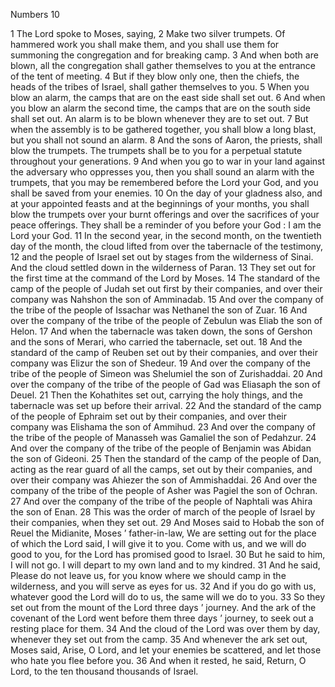 Numbers 10

1	The Lord spoke to Moses, saying,
2	Make two silver trumpets. Of hammered work you shall make them, and you shall use them for summoning the congregation and for breaking camp.
3	And when both are blown, all the congregation shall gather themselves to you at the entrance of the tent of meeting.
4	But if they blow only one, then the chiefs, the heads of the tribes of Israel, shall gather themselves to you.
5	When you blow an alarm, the camps that are on the east side shall set out.
6	And when you blow an alarm the second time, the camps that are on the south side shall set out. An alarm is to be blown whenever they are to set out.
7	But when the assembly is to be gathered together, you shall blow a long blast, but you shall not sound an alarm.
8	And the sons of Aaron, the priests, shall blow the trumpets. The trumpets shall be to you for a perpetual statute throughout your generations.
9	And when you go to war in your land against the adversary who oppresses you, then you shall sound an alarm with the trumpets, that you may be remembered before the Lord your God, and you shall be saved from your enemies.
10	On the day of your gladness also, and at your appointed feasts and at the beginnings of your months, you shall blow the trumpets over your burnt offerings and over the sacrifices of your peace offerings. They shall be a reminder of you before your God : I am the Lord your God.
11	In the second year, in the second month, on the twentieth day of the month, the cloud lifted from over the tabernacle of the testimony,
12	and the people of Israel set out by stages from the wilderness of Sinai. And the cloud settled down in the wilderness of Paran.
13	They set out for the first time at the command of the Lord by Moses.
14	The standard of the camp of the people of Judah set out first by their companies, and over their company was Nahshon the son of Amminadab.
15	And over the company of the tribe of the people of Issachar was Nethanel the son of Zuar.
16	And over the company of the tribe of the people of Zebulun was Eliab the son of Helon.
17	And when the tabernacle was taken down, the sons of Gershon and the sons of Merari, who carried the tabernacle, set out.
18	And the standard of the camp of Reuben set out by their companies, and over their company was Elizur the son of Shedeur.
19	And over the company of the tribe of the people of Simeon was Shelumiel the son of Zurishaddai.
20	And over the company of the tribe of the people of Gad was Eliasaph the son of Deuel.
21	Then the Kohathites set out, carrying the holy things, and the tabernacle was set up before their arrival.
22	And the standard of the camp of the people of Ephraim set out by their companies, and over their company was Elishama the son of Ammihud.
23	And over the company of the tribe of the people of Manasseh was Gamaliel the son of Pedahzur.
24	And over the company of the tribe of the people of Benjamin was Abidan the son of Gideoni.
25	Then the standard of the camp of the people of Dan, acting as the rear guard of all the camps, set out by their companies, and over their company was Ahiezer the son of Ammishaddai.
26	And over the company of the tribe of the people of Asher was Pagiel the son of Ochran.
27	And over the company of the tribe of the people of Naphtali was Ahira the son of Enan.
28	This was the order of march of the people of Israel by their companies, when they set out.
29	And Moses said to Hobab the son of Reuel the Midianite, Moses ’ father-in-law, We are setting out for the place of which the Lord said, I will give it to you. Come with us, and we will do good to you, for the Lord has promised good to Israel.
30	But he said to him, I will not go. I will depart to my own land and to my kindred.
31	And he said, Please do not leave us, for you know where we should camp in the wilderness, and you will serve as eyes for us.
32	And if you do go with us, whatever good the Lord will do to us, the same will we do to you.
33	So they set out from the mount of the Lord three days ’ journey. And the ark of the covenant of the Lord went before them three days ’ journey, to seek out a resting place for them.
34	And the cloud of the Lord was over them by day, whenever they set out from the camp.
35	And whenever the ark set out, Moses said, Arise, O Lord, and let your enemies be scattered, and let those who hate you flee before you.
36	And when it rested, he said, Return, O Lord, to the ten thousand thousands of Israel.

